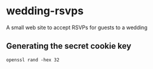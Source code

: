 # wedding-rsvps
A small web site to accept RSVPs for guests to a wedding

## Generating the secret cookie key
```
openssl rand -hex 32
```

